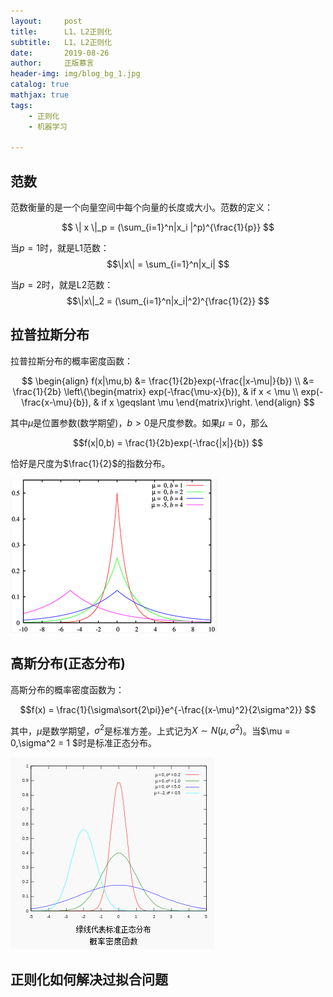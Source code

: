 ```yaml
---
layout:     post
title:      L1、L2正则化
subtitle:   L1、L2正则化
date:       2019-08-26
author:     正版慕言
header-img: img/blog_bg_1.jpg
catalog: true
mathjax: true
tags:
    - 正则化
    - 机器学习

---
```


## 范数

范数衡量的是一个向量空间中每个向量的长度或大小。范数的定义：

$$ \| x \|_p = (\sum_{i=1}^n|x_i |^p)^{\frac{1}{p}} $$

当$p=1$时，就是L1范数：$$\|x\| = \sum_{i=1}^n|x_i| $$

当$p=2$时，就是L2范数：$$\|x\|_2 = (\sum_{i=1}^n|x_i|^2)^{\frac{1}{2}} $$

## 拉普拉斯分布

拉普拉斯分布的概率密度函数：

$$
\begin{align}
f(x|\mu,b) &= \frac{1}{2b}exp(-\frac{|x-\mu|}{b}) \\
&= \frac{1}{2b} \left\{\begin{matrix}
exp(-\frac{\mu-x}{b}), & if x < \mu \\ 
exp(-\frac{x-\mu}{b}), & if x \geqslant \mu
\end{matrix}\right.
\end{align}
$$

其中$\mu$是位置参数(数学期望)，$b>0$是尺度参数。如果$\mu = 0$，那么

$$f(x|0,b) = \frac{1}{2b}exp(-\frac{|x|}{b}) $$

恰好是尺度为$\frac{1}{2}$的指数分布。

![拉普拉斯分布概率密度](/img/Journal/拉普拉斯分布概率密度.png)

## 高斯分布(正态分布)

高斯分布的概率密度函数为：

$$f(x) = \frac{1}{\sigma\sort{2\pi}}e^{-\frac{(x-\mu)^2}{2\sigma^2}} $$

其中，$\mu$是数学期望，$\sigma^2$是标准方差。上式记为$X \sim N(\mu,\sigma^2)$。当$\mu = 0,\sigma^2 = 1 $时是标准正态分布。

![正态分布概率密度](/img/Journal/正态分布概率密度.png)

## 正则化如何解决过拟合问题


